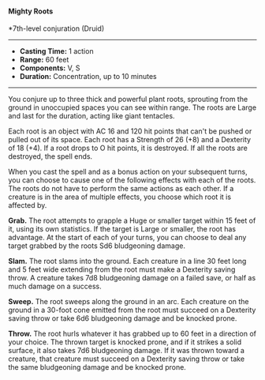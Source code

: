 #### Mighty Roots
*7th-level conjuration (Druid)
___
- **Casting Time:** 1 action 
- **Range:** 60 feet 
- **Components:** V, S 
- **Duration:** Concentration, up to 10 minutes 
---
You conjure up to three thick and powerful plant roots, sprouting from the ground in unoccupied spaces you can see within range. The roots are Large and last for the duration, acting like giant tentacles. 

Each root is an object with AC 16 and 120 hit points that can't be pushed or pulled out of its space. Each root has a Strength of 26 (+8) and a Dexterity of 18 (+4). If a root drops to O hit points, it is destroyed. If all the roots 
are destroyed, the spell ends. 

When you cast the spell and as a bonus action on your subsequent turns, you can choose to cause one of the following effects with each of the roots. The roots do not have to perform the same actions as each other. If a creature is in the area of multiple effects, you choose which root it is affected by.

**Grab.** The root attempts to grapple a Huge or smaller target within 15 feet of it, using its own statistics. If the target is Large or smaller, the root has advantage. At the start of each of your turns, you can choose to deal any target grabbed by the roots Sd6 bludgeoning damage. 

**Slam.** The root slams into the ground. Each creature in a line 30 feet long and 5 feet wide extending from the root must make a Dexterity saving throw. A creature takes 7d8 bludgeoning damage on a failed save, or half as much damage on a success. 

**Sweep.** The root sweeps along the ground in an arc. Each creature on the ground in a 30-foot cone emitted from the root must succeed on a Dexterity saving throw or take 6d6 bludgeoning damage and be knocked prone. 

**Throw.** The root hurls whatever it has grabbed up to 60 feet in a direction of your choice. The thrown target is knocked prone, and if it strikes a solid surface, it also takes 7d6 bludgeoning damage. If it was thrown toward a creature, that creature must succeed on a Dexterity saving throw or take the same bludgeoning damage and be knocked prone. 
